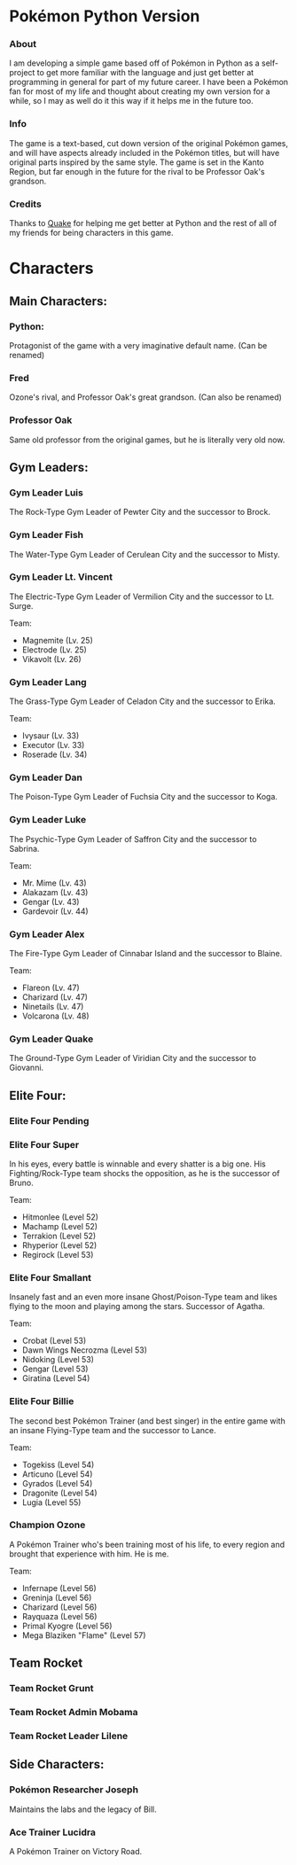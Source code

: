# Pokémon Python Version




### About
I am developing a simple game based off of Pokémon in Python as a self-project to get more familiar with the language and just get better at programming in general for part of my future career. I have been a Pokémon fan for most of my life and thought about creating my own version for a while, so I may as well do it this way if it helps me in the future too.

### Info
The game is a text-based, cut down version of the original Pokémon games, and will have aspects already included in the Pokémon titles, but will have original parts inspired by the same style. The game is set in the Kanto Region, but far enough in the future for the rival to be Professor Oak's grandson.

### Credits
Thanks to [Quake](https://thefakequake.vercel.app/) for helping me get better at Python and the rest of all of my friends for being characters in this game.




# Characters

## Main Characters:

### Python:

Protagonist of the game with a very imaginative default name. (Can be renamed)


### Fred
Ozone's rival, and Professor Oak's great grandson. (Can also be renamed)


### Professor Oak
Same old professor from the original games, but he is literally very old now.




## Gym Leaders:

### Gym Leader Luis
The Rock-Type Gym Leader of Pewter City and the successor to Brock.


### Gym Leader Fish
The Water-Type Gym Leader of Cerulean City and the successor to Misty.


### Gym Leader Lt. Vincent
The Electric-Type Gym Leader of Vermilion City and the successor to Lt. Surge.

Team:
- Magnemite (Lv. 25)
- Electrode (Lv. 25)
- Vikavolt (Lv. 26)


### Gym Leader Lang
The Grass-Type Gym Leader of Celadon City and the successor to Erika.

Team:
- Ivysaur (Lv. 33)
- Executor (Lv. 33)
- Roserade (Lv. 34)


### Gym Leader Dan
The Poison-Type Gym Leader of Fuchsia City and the successor to Koga.


### Gym Leader Luke
The Psychic-Type Gym Leader of Saffron City and the successor to Sabrina.

Team:
- Mr. Mime (Lv. 43)
- Alakazam (Lv. 43)
- Gengar (Lv. 43)
- Gardevoir (Lv. 44)


### Gym Leader Alex
The Fire-Type Gym Leader of Cinnabar Island and the successor to Blaine.

Team:
- Flareon (Lv. 47)
- Charizard (Lv. 47)
- Ninetails (Lv. 47)
- Volcarona (Lv. 48)


### Gym Leader Quake
The Ground-Type Gym Leader of Viridian City and the successor to Giovanni.




## Elite Four:

### Elite Four Pending


### Elite Four Super
In his eyes, every battle is winnable and every shatter is a big one. His Fighting/Rock-Type team shocks the opposition, as he is the successor of Bruno.

Team:
- Hitmonlee (Level 52)
- Machamp (Level 52)
- Terrakion (Level 52)
- Rhyperior (Level 52)
- Regirock (Level 53)


### Elite Four Smallant
Insanely fast and an even more insane Ghost/Poison-Type team and likes flying to the moon and playing among the stars. Successor of Agatha.

Team:
- Crobat (Level 53)
- Dawn Wings Necrozma (Level 53)
- Nidoking (Level 53)
- Gengar (Level 53)
- Giratina (Level 54)


### Elite Four Billie
The second best Pokémon Trainer (and best singer) in the entire game with an insane Flying-Type team and the successor to Lance.

Team:
- Togekiss (Level 54)
- Articuno (Level 54)
- Gyrados (Level 54)
- Dragonite (Level 54)
- Lugia (Level 55)


### Champion Ozone
A Pokémon Trainer who's been training most of his life, to every region and brought that experience with him. He is me.

Team:
- Infernape (Level 56)
- Greninja (Level 56)
- Charizard (Level 56)
- Rayquaza (Level 56)
- Primal Kyogre (Level 56)
- Mega Blaziken "Flame" (Level 57)




## Team Rocket

### Team Rocket Grunt


### Team Rocket Admin Mobama


### Team Rocket Leader Lilene




## Side Characters:

### Pokémon Researcher Joseph
Maintains the labs and the legacy of Bill.


### Ace Trainer Lucidra
A Pokémon Trainer on Victory Road.
